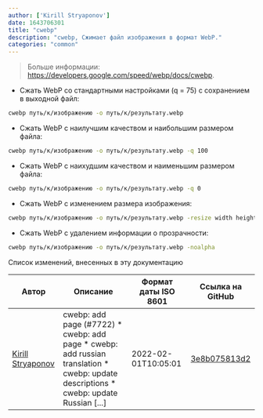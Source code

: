 ```yaml
---
author: ['Kirill Stryaponov']
date: 1643706301
title: "cwebp"
description: "cwebp, Сжимает файл изображения в формат WebP."
categories: "common"
---
```

> Больше информации: <https://developers.google.com/speed/webp/docs/cwebp>.

- Сжать WebP со стандартными настройками (q = 75) с сохранением в выходной файл:

```bash
cwebp путь/к/изображению -o путь/к/результату.webp
```

- Сжать WebP с наилучшим качеством и наибольшим размером файла:

```bash
cwebp путь/к/изображению -o путь/к/результату.webp -q 100
```

- Сжать WebP с наихудшим качеством и наименьшим размером файла:

```bash
cwebp путь/к/изображению -o путь/к/результату.webp -q 0
```

- Сжать WebP с изменением размера изображения:

```bash
cwebp путь/к/изображению -o путь/к/результату.webp -resize width height
```

- Сжать WebP с удалением информации о прозрачности:

```bash
cwebp путь/к/изображению -o путь/к/результату.webp -noalpha
```
Список изменений, внесенных в эту документацию


Автор | Описание | Формат даты ISO 8601 | Ссылка на GitHub
------|-----|-----|-----
[Kirill Stryaponov](mailto:stryaponoff@gmail.com) | cwebp: add page (#7722) * cwebp: add page * cwebp: add russian translation * cwebp: update descriptions * cwebp: update Russian [...] | 2022-02-01T10:05:01 | [3e8b075813d2](https://github.com/tldr-pages/tldr/commit/3e8b075813d2ba46324422e6e3b2f133706293b1)

